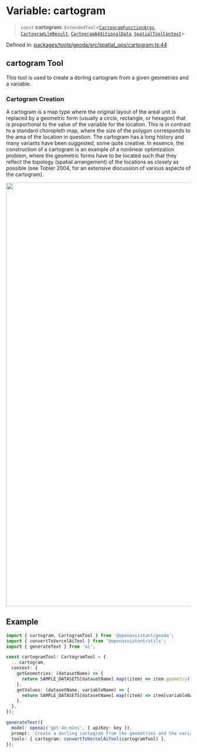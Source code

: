 # Variable: cartogram

> `const` **cartogram**: `ExtendedTool`\<[`CartogramFunctionArgs`](../type-aliases/CartogramFunctionArgs.md), [`CartogramLlmResult`](../type-aliases/CartogramLlmResult.md), [`CartogramAdditionalData`](../type-aliases/CartogramAdditionalData.md), [`SpatialToolContext`](../type-aliases/SpatialToolContext.md)\>

Defined in: [packages/tools/geoda/src/spatial\_ops/cartogram.ts:44](https://github.com/GeoDaCenter/openassistant/blob/0f7bf760e453a1735df9463dc799b04ee2f630fd/packages/tools/geoda/src/spatial_ops/cartogram.ts#L44)

## cartogram Tool

This tool is used to create a dorling cartogram from a given geometries and a variable.

### Cartogram Creation

A cartogram is a map type where the original layout of the areal unit is replaced by a geometric form (usually a circle, rectangle, or hexagon) that is proportional to the value of the variable for the location. This is in contrast to a standard choropleth map, where the size of the polygon corresponds to the area of the location in question. The cartogram has a long history and many variants have been suggested, some quite creative. In essence, the construction of a cartogram is an example of a nonlinear optimization problem, where the geometric forms have to be located such that they reflect the topology (spatial arrangement) of the locations as closely as possible (see Tobler 2004, for an extensive discussion of various aspects of the cartogram).

<img width="1152" src="https://github.com/user-attachments/assets/eef1834e-e4c0-4ab1-84b1-50a8937b1a86" />

## Example
```ts
import { cartogram, CartogramTool } from '@openassistant/geoda';
import { convertToVercelAiTool } from '@openassistant/utils';
import { generateText } from 'ai';

const cartogramTool: CartogramTool = {
  ...cartogram,
  context: {
    getGeometries: (datasetName) => {
      return SAMPLE_DATASETS[datasetName].map((item) => item.geometry);
    },
    getValues: (datasetName, variableName) => {
      return SAMPLE_DATASETS[datasetName].map((item) => item[variableName]);
    },
  },
});

generateText({
  model: openai('gpt-4o-mini', { apiKey: key }),
  prompt: 'Create a dorling cartogram from the geometries and the variable "population"',
  tools: { cartogram: convertToVercelAiTool(cartogramTool) },
});
```
